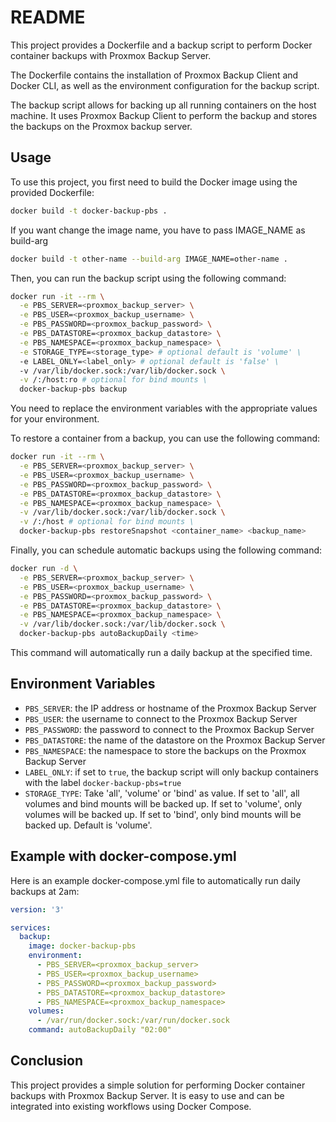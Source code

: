 # README

This project provides a Dockerfile and a backup script to perform Docker container backups with Proxmox Backup Server.

The Dockerfile contains the installation of Proxmox Backup Client and Docker CLI, as well as the environment configuration for the backup script.

The backup script allows for backing up all running containers on the host machine. It uses Proxmox Backup Client to perform the backup and stores the backups on the Proxmox backup server.

## Usage

To use this project, you first need to build the Docker image using the provided Dockerfile:

```bash
docker build -t docker-backup-pbs .
```

If you want change the image name, you have to pass IMAGE_NAME as build-arg

```bash
docker build -t other-name --build-arg IMAGE_NAME=other-name .
```

Then, you can run the backup script using the following command:

```bash
docker run -it --rm \
  -e PBS_SERVER=<proxmox_backup_server> \
  -e PBS_USER=<proxmox_backup_username> \
  -e PBS_PASSWORD=<proxmox_backup_password> \
  -e PBS_DATASTORE=<proxmox_backup_datastore> \
  -e PBS_NAMESPACE=<proxmox_backup_namespace> \
  -e STORAGE_TYPE=<storage_type> # optional default is 'volume' \
  -e LABEL_ONLY=<label_only> # optional default is 'false' \
  -v /var/lib/docker.sock:/var/lib/docker.sock \
  -v /:/host:ro # optional for bind mounts \  
  docker-backup-pbs backup
```

You need to replace the environment variables with the appropriate values for your environment.

To restore a container from a backup, you can use the following command:

```bash
docker run -it --rm \
  -e PBS_SERVER=<proxmox_backup_server> \
  -e PBS_USER=<proxmox_backup_username> \
  -e PBS_PASSWORD=<proxmox_backup_password> \
  -e PBS_DATASTORE=<proxmox_backup_datastore> \
  -e PBS_NAMESPACE=<proxmox_backup_namespace> \
  -v /var/lib/docker.sock:/var/lib/docker.sock \
  -v /:/host # optional for bind mounts \  
  docker-backup-pbs restoreSnapshot <container_name> <backup_name>
```

Finally, you can schedule automatic backups using the following command:

```bash
docker run -d \
  -e PBS_SERVER=<proxmox_backup_server> \
  -e PBS_USER=<proxmox_backup_username> \
  -e PBS_PASSWORD=<proxmox_backup_password> \
  -e PBS_DATASTORE=<proxmox_backup_datastore> \
  -e PBS_NAMESPACE=<proxmox_backup_namespace> \
  -v /var/lib/docker.sock:/var/lib/docker.sock \
  docker-backup-pbs autoBackupDaily <time>
```

This command will automatically run a daily backup at the specified time.

## Environment Variables

- `PBS_SERVER`: the IP address or hostname of the Proxmox Backup Server
- `PBS_USER`: the username to connect to the Proxmox Backup Server
- `PBS_PASSWORD`: the password to connect to the Proxmox Backup Server
- `PBS_DATASTORE`: the name of the datastore on the Proxmox Backup Server
- `PBS_NAMESPACE`: the namespace to store the backups on the Proxmox Backup Server
- `LABEL_ONLY`: if set to `true`, the backup script will only backup containers with the label `docker-backup-pbs=true`
- `STORAGE_TYPE`: Take 'all', 'volume' or 'bind' as value. If set to 'all', all volumes and bind mounts will be backed up. If set to 'volume', only volumes will be backed up. If set to 'bind', only bind mounts will be backed up. Default is 'volume'.

## Example with docker-compose.yml

Here is an example docker-compose.yml file to automatically run daily backups at 2am:

```yml
version: '3'

services:
  backup:
    image: docker-backup-pbs
    environment:
      - PBS_SERVER=<proxmox_backup_server>
      - PBS_USER=<proxmox_backup_username>
      - PBS_PASSWORD=<proxmox_backup_password>
      - PBS_DATASTORE=<proxmox_backup_datastore>
      - PBS_NAMESPACE=<proxmox_backup_namespace>
    volumes:
      - /var/run/docker.sock:/var/run/docker.sock
    command: autoBackupDaily "02:00"
```

## Conclusion

This project provides a simple solution for performing Docker container backups with Proxmox Backup Server. It is easy to use and can be integrated into existing workflows using Docker Compose.
